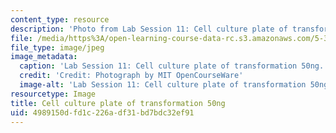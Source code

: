 ```yaml
---
content_type: resource
description: 'Photo from Lab Session 11: Cell culture plate of transformation 50ng.'
file: /media/https%3A/open-learning-course-data-rc.s3.amazonaws.com/5-36-biochemistry-laboratory-spring-2009/4989150dfd1c226adf31bd7bdc32ef91_Lab11_9.jpg
file_type: image/jpeg
image_metadata:
  caption: 'Lab Session 11: Cell culture plate of transformation 50ng.'
  credit: 'Credit: Photograph by MIT OpenCourseWare'
  image-alt: 'Lab Session 11: Cell culture plate of transformation 50ng.'
resourcetype: Image
title: Cell culture plate of transformation 50ng
uid: 4989150d-fd1c-226a-df31-bd7bdc32ef91
---
```

